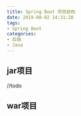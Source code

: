 ```yaml
---
title: Spring Boot 项目结构
date: 2019-08-02 14:31:28
tags:
- Spring Boot
categories:
- 后端
- Java
---
```



## jar项目

//todo

## war项目